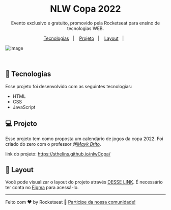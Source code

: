 <h1 align="center">NLW Copa 2022</h1>

<p align="center">
Evento exclusivo e gratuito, promovido pela Rocketseat para ensino de tecnologias WEB.
</p>

<p align="center">
  <a href="#-tecnologias">Tecnologias</a>&nbsp;&nbsp;&nbsp;|&nbsp;&nbsp;&nbsp;
  <a href="#-projeto">Projeto</a>&nbsp;&nbsp;&nbsp;|&nbsp;&nbsp;&nbsp;
  <a href="#-layout">Layout</a>&nbsp;&nbsp;&nbsp;|&nbsp;&nbsp;&nbsp;
</p>

![image](https://user-images.githubusercontent.com/102331975/200048086-c071f6d0-9c85-4147-8605-ee9772ad2783.png)


<br>

## 🚀 Tecnologias

Esse projeto foi desenvolvido com as seguintes tecnologias:

- HTML 
- CSS
- JavaScript

## 💻 Projeto

 Esse projeto tem como proposta um calendário de jogos da copa 2022. Foi criado do zero com o professor *[@Mayk Brito](https://github.com/maykbrito)*.
 <br>

link do projeto: https://sthelins.github.io/nlwCopa/

## 🔖 Layout

Você pode visualizar o layout do projeto através [DESSE LINK](https://www.figma.com/community/file/1169028052212317700). É necessário ter conta no [Figma](https://figma.com) para acessá-lo.


---

Feito com ♥ by Rocketseat :wave: [Participe da nossa comunidade!](https://discord.gg/rocketseat)
